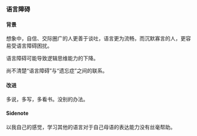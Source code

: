 ### 语言障碍

#### 背景

想象中，自信、交际圈广的人更善于谈吐，语言更为流畅，而沉默寡言的人，更容易受语言障碍困扰。

语言障碍可能导致逻辑思维能力的下降。

尚不清楚“语言障碍”与“遗忘症”之间的联系。

#### 改进

多说，多写，多看书。没别的办法。

#### Sidenote

以我自己的感觉，学习其他的语言对于自己母语的表达能力没有丝毫帮助。
